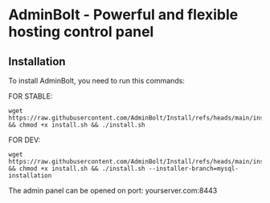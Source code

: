 # AdminBolt - Powerful and flexible hosting control panel

## Installation
To install AdminBolt, you need to run this commands:

FOR STABLE:
```
wget https://raw.githubusercontent.com/AdminBolt/Install/refs/heads/main/install.sh && chmod +x install.sh && ./install.sh
```

FOR DEV:
```
wget https://raw.githubusercontent.com/AdminBolt/Install/refs/heads/main/install.sh && chmod +x install.sh && ./install.sh --installer-branch=mysql-installation 
```

The admin panel can be opened on port: yourserver.com:8443
